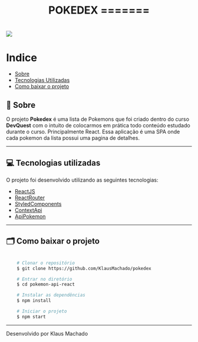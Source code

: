 <h1 align="center">
    POKEDEX
=======
</h1>

<h1>
    <img src="public/pokedex.gif">
</h1>


# Indice

- [Sobre](#-sobre)
- [Tecnologias Utilizadas](#-tecnologias-utilizadas)
- [Como baixar o projeto](#-como-baixar-o-projeto)

## 📑 Sobre

O projeto **Pokedex** é uma lista de Pokemons que foi criado dentro do curso **DevQuest** com o intuito de colocarmos em prática todo conteúdo estudado durante o curso. Principalmente React. 
Essa aplicação é uma SPA onde cada pokemon da lista possui uma pagina de detalhes.

---

## 💻 Tecnologias utilizadas

O projeto foi desenvolvido utilizando as seguintes tecnologias:

- [ReactJS](https://reactjs.org)
- [ReactRouter](https://v5.reactrouter.com/web/guides/quick-start)
- [StyledComponents](https://styled-components.com/)
- [ContextApi](https://pt-br.reactjs.org/docs/context.html)
- [ApiPokemon](https://pokeapi.co/)
---

## 🗂 Como baixar o projeto

```bash

    # Clonar o repositório
    $ git clone https://github.com/KlausMachado/pokedex

    # Entrar no diretório
    $ cd pokemon-api-react

    # Instalar as dependências
    $ npm install

    # Iniciar o projeto
    $ npm start
```

---

Desenvolvido por Klaus Machado
